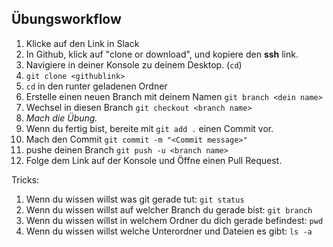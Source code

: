 ## Übungsworkflow

1. Klicke auf den Link in Slack
2. In Github, klick auf "clone or download", und kopiere den **ssh** link.
3. Navigiere in deiner Konsole zu deinem Desktop. (```cd```)
4. ```git clone <githublink>```
5. ```cd``` in den runter geladenen Ordner
6. Erstelle einen neuen Branch mit deinem Namen ```git branch <dein name>```
7. Wechsel in diesen Branch ```git checkout <branch name>```
8. _Mach die Übung._
9. Wenn du fertig bist, bereite mit ```git add .``` einen Commit vor.
10. Mach den Commit ```git commit -m "<Commit message>"```
11. pushe deinen Branch ```git push -u <branch name>```
12. Folge dem Link auf der Konsole und Öffne einen Pull Request.


Tricks:
1. Wenn du wissen willst was git gerade tut: ```git status```
2. Wenn du wissen willst auf welcher Branch du gerade bist: ```git branch```
3. Wenn du wissen willst in welchem Ordner du dich gerade befindest: ```pwd```
4. Wenn du wissen willst welche Unterordner und Dateien es gibt: ```ls -a```